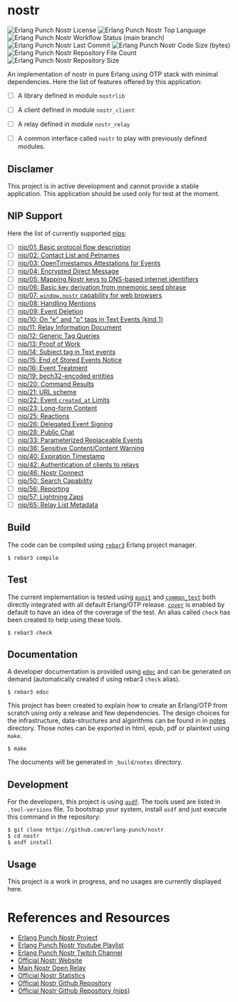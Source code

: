 # nostr

![Erlang Punch Nostr License](https://img.shields.io/github/license/erlang-punch/nostr)
![Erlang Punch Nostr Top Language](https://img.shields.io/github/languages/top/erlang-punch/nostr)
![Erlang Punch Nostr Workflow Status (main branch)](https://img.shields.io/github/actions/workflow/status/erlang-punch/nostr/test.yaml?branch=main)
![Erlang Punch Nostr Last Commit](https://img.shields.io/github/last-commit/erlang-punch/nostr)
![Erlang Punch Nostr Code Size (bytes)](https://img.shields.io/github/languages/code-size/erlang-punch/nostr)
![Erlang Punch Nostr Repository File Count](https://img.shields.io/github/directory-file-count/erlang-punch/nostr)
![Erlang Punch Nostr Repository Size](https://img.shields.io/github/repo-size/erlang-punch/nostr)

An implementation of nostr in pure Erlang using OTP stack with minimal
dependencies. Here the list of features offered by this application:

 - [ ] A library defined in module `nostrlib`

 - [ ] A client defined in module `nostr_client`

 - [ ] A relay defined in module `nostr_relay`

 - [ ] A common interface called `nostr` to play with previously
       defined modules.

## Disclamer

This project is in active development and cannot provide a stable
application. This application should be used only for test at the
moment.

## NIP Support

Here the list of currently supported
[nips](https://github.com/nostr-protocol/nips):

 - [ ] [nip/01: Basic protocol flow description](https://github.com/nostr-protocol/nips/blob/master/01.md)
 - [ ] [nip/02: Contact List and Petnames](https://github.com/nostr-protocol/nips/blob/master/02.md)
 - [ ] [nip/03: OpenTimestamps Attestations for Events](https://github.com/nostr-protocol/nips/blob/master/03.md)
 - [ ] [nip/04: Encrypted Direct Message](https://github.com/nostr-protocol/nips/blob/master/04.md)
 - [ ] [nip/05: Mapping Nostr keys to DNS-based internet identifiers](https://github.com/nostr-protocol/nips/blob/master/05.md)
 - [ ] [nip/06: Basic key derivation from mnemonic seed phrase](https://github.com/nostr-protocol/nips/blob/master/06.md)
 - [ ] [nip/07: `window.nostr` capability for web browsers](https://github.com/nostr-protocol/nips/blob/master/07.md)
 - [ ] [nip/08: Handling Mentions](https://github.com/nostr-protocol/nips/blob/master/08.md)
 - [ ] [nip/09: Event Deletion](https://github.com/nostr-protocol/nips/blob/master/09.md)
 - [ ] [nip/10: On "e" and "p" tags in Text Events (kind 1)](https://github.com/nostr-protocol/nips/blob/master/10.md)
 - [ ] [nip/11: Relay Information Document](https://github.com/nostr-protocol/nips/blob/master/11.md)
 - [ ] [nip/12: Generic Tag Queries](https://github.com/nostr-protocol/nips/blob/master/12.md)
 - [ ] [nip/13: Proof of Work](https://github.com/nostr-protocol/nips/blob/master/13.md)
 - [ ] [nip/14: Subject tag in Text events](https://github.com/nostr-protocol/nips/blob/master/14.md)
 - [ ] [nip/15: End of Stored Events Notice](https://github.com/nostr-protocol/nips/blob/master/15.md)
 - [ ] [nip/16: Event Treatment](https://github.com/nostr-protocol/nips/blob/master/16.md)
 - [ ] [nip/19: bech32-encoded entities](https://github.com/nostr-protocol/nips/blob/master/19.md)
 - [ ] [nip/20: Command Results](https://github.com/nostr-protocol/nips/blob/master/20.md)
 - [ ] [nip/21: URL scheme](https://github.com/nostr-protocol/nips/blob/master/21.md)
 - [ ] [nip/22: Event `created_at` Limits](https://github.com/nostr-protocol/nips/blob/master/22.md)
 - [ ] [nip/23: Long-form Content](https://github.com/nostr-protocol/nips/blob/master/23.md)
 - [ ] [nip/25: Reactions](https://github.com/nostr-protocol/nips/blob/master/25.md)
 - [ ] [nip/26: Delegated Event Signing](https://github.com/nostr-protocol/nips/blob/master/26.md)
 - [ ] [nip/28: Public Chat](https://github.com/nostr-protocol/nips/blob/master/28.md)
 - [ ] [nip/33: Parameterized Replaceable Events](https://github.com/nostr-protocol/nips/blob/master/33.md)
 - [ ] [nip/36: Sensitive Content/Content Warning](https://github.com/nostr-protocol/nips/blob/master/36.md)
 - [ ] [nip/40: Expiration Timestamp](https://github.com/nostr-protocol/nips/blob/master/40.md)
 - [ ] [nip/42: Authentication of clients to relays](https://github.com/nostr-protocol/nips/blob/master/42.md)
 - [ ] [nip/46: Nostr Connect](https://github.com/nostr-protocol/nips/blob/master/46.md)
 - [ ] [nip/50: Search Capability](https://github.com/nostr-protocol/nips/blob/master/50.md)
 - [ ] [nip/56: Reporting](https://github.com/nostr-protocol/nips/blob/master/56.md)
 - [ ] [nip/57: Lightning Zaps](https://github.com/nostr-protocol/nips/blob/master/57.md)
 - [ ] [nip/65: Relay List Metadata](https://github.com/nostr-protocol/nips/blob/master/65.md)

## Build

The code can be compiled using
[`rebar3`](https://github.com/erlang/rebar3) Erlang project manager.

    $ rebar3 compile

## Test

The current implementation is tested using
[`eunit`](https://www.erlang.org/doc/apps/eunit/chapter.html) and
[`common_test`](https://www.erlang.org/doc/apps/common_test/basics_chapter.html)
both directly integrated with all default Erlang/OTP
release. [`cover`](https://www.erlang.org/doc/man/cover.html) is
enabled by default to have an idea of the coverage of the test. An
alias called `check` has been created to help using these tools.

    $ rebar3 check

## Documentation

A developer documentation is provided using
[`edoc`](https://www.erlang.org/doc/apps/edoc/chapter.html) and can be
generated on demand (automatically created if using rebar3 `check`
alias).

    $ rebar3 edoc

This project has been created to explain how to create an Erlang/OTP
from scratch using only a release and few dependencies. The design
choices for the infrastructure, data-structures and algorithms can be
found in in [notes](notes) directory. Those notes can be exported in
html, epub, pdf or plaintext using `make`.

    $ make

The documents will be generated in `_build/notes` directory.

## Development

For the developers, this project is using
[`asdf`](https://asdf-vm.com/). The tools used are listed in
`.tool-versions` file. To bootstrap your system, install `asdf` and
just execute this command in the repository:

    $ git clone https://github.com/erlang-punch/nostr
    $ cd nostr
    $ asdf install

## Usage

This project is a work in progress, and no usages are currently
displayed here.

# References and Resources

 - [Erlang Punch Nostr Project](https://github.com/erlang-punch/nostr)
 - [Erlang Punch Nostr Youtube Playlist](https://www.youtube.com/watch?v=4wMedr4k8zM&list=PL_1kmBlWRPQmC4hs5EK35-mxkSTITxpS6)
 - [Erlang Punch Nostr Twitch Channel](https://www.twitch.tv/erlangpunch)
 - [Official Nostr Website](https://nostr.com/)
 - [Main Nostr Open Relay](https://nostr.ch/)
 - [Official Nostr Statistics](https://nostr.watch/)
 - [Official Nostr Github Repository](https://github.com/nostr-protocol/)
 - [Official Nostr Github Repository (nips)](https://github.com/nostr-protocol/nips/)
